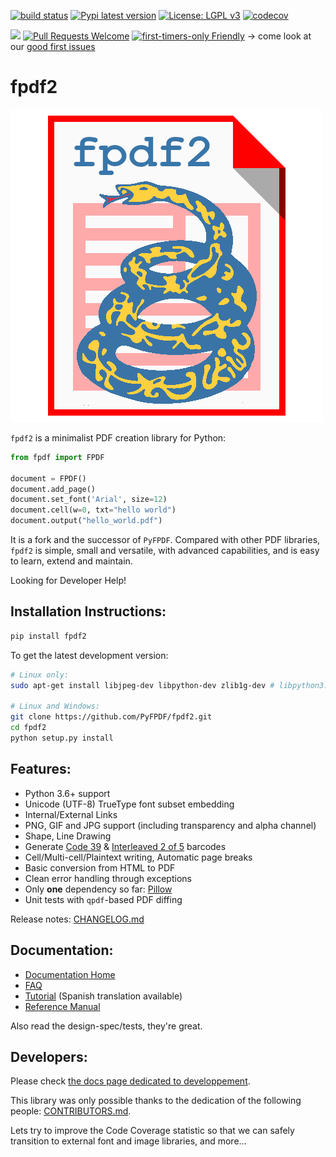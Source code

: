 [![build status](https://github.com/PyFPDF/fpdf2/workflows/build/badge.svg)](https://github.com/PyFPDF/fpdf2/actions?query=branch%3Amaster)
[![Pypi latest version](https://img.shields.io/pypi/v/fpdf2.svg)](https://pypi.python.org/pypi/fpdf2)
[![License: LGPL v3](https://img.shields.io/badge/License-LGPL%20v3-blue.svg)](https://www.gnu.org/licenses/lgpl-3.0)
[![codecov](https://codecov.io/gh/PyFPDF/fpdf2/branch/master/graph/badge.svg)](https://codecov.io/gh/PyFPDF/fpdf2)

[![](https://img.shields.io/github/contributors/PyFPDF/fpdf2.svg)](https://github.com/PyFPDF/fpdf2/graphs/contributors)
[![Pull Requests Welcome](https://img.shields.io/badge/PRs-welcome-brightgreen.svg?style=flat)](http://makeapullrequest.com)
[![first-timers-only Friendly](https://img.shields.io/badge/first--timers--only-friendly-blue.svg)](http://www.firsttimersonly.com/)
-> come look at our [good first issues](https://github.com/PyFPDF/fpdf2/issues?q=is%3Aissue+is%3Aopen+label%3A%22good+first+issue%22)

fpdf2
=====

![fpdf2 logo](docs/fpdf2-logo.png)

`fpdf2` is a minimalist PDF creation library for Python:

```python
from fpdf import FPDF

document = FPDF()
document.add_page()
document.set_font('Arial', size=12)
document.cell(w=0, txt="hello world")
document.output("hello_world.pdf")
```

It is a fork and the successor of `PyFPDF`.
Compared with other PDF libraries, `fpdf2` is simple, small and versatile, with
advanced capabilities, and is easy to learn, extend and maintain.

Looking for Developer Help!

Installation Instructions:
--------------------------
```bash
pip install fpdf2
```

To get the latest development version:

```bash
# Linux only:
sudo apt-get install libjpeg-dev libpython-dev zlib1g-dev # libpython3.3-dev #(if necessary)

# Linux and Windows:
git clone https://github.com/PyFPDF/fpdf2.git
cd fpdf2
python setup.py install
```

Features:
---------

 * Python 3.6+ support
 * Unicode (UTF-8) TrueType font subset embedding
 * Internal/External Links
 * PNG, GIF and JPG support (including transparency and alpha channel)
 * Shape, Line Drawing
 * Generate [Code 39](https://fr.wikipedia.org/wiki/Code_39) & [Interleaved 2 of 5](https://en.wikipedia.org/wiki/Interleaved_2_of_5) barcodes
 * Cell/Multi-cell/Plaintext writing, Automatic page breaks
 * Basic conversion from HTML to PDF
 * Clean error handling through exceptions
 * Only **one** dependency so far: [Pillow](https://pillow.readthedocs.io/en/stable/)
 * Unit tests with `qpdf`-based PDF diffing

Release notes: [CHANGELOG.md](https://github.com/PyFPDF/fpdf2/blob/master/CHANGELOG.md)

Documentation:
--------------

- [Documentation Home](https://pyfpdf.github.io/fpdf2/)
- [FAQ](https://pyfpdf.github.io/fpdf2/FAQ/index.html)
- [Tutorial](https://pyfpdf.github.io/fpdf2/Tutorial.html) (Spanish translation available)
- [Reference Manual](https://pyfpdf.github.io/fpdf2/ReferenceManual.html)

Also read the design-spec/tests, they're great.

Developers:
-----------

Please check [the docs page dedicated to developpement](https://pyfpdf.github.io/fpdf2/Development.html).

This library was only possible thanks to the dedication of the following people: [CONTRIBUTORS.md](CONTRIBUTORS.md).

Lets try to improve the Code Coverage statistic so that we can safely
transition to external font and image libraries, and more...
